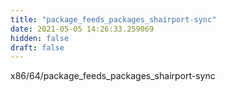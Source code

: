 ```yaml
---
title: "package_feeds_packages_shairport-sync"
date: 2021-05-05 14:26:33.259069
hidden: false
draft: false
---
```


x86/64/package_feeds_packages_shairport-sync

